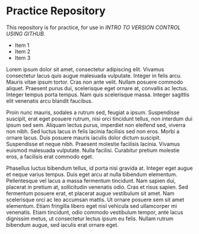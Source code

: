 Practice Repository
======

This repository is for practice, for use in *INTRO TO VERSION CONTROL USING GITHUB*.

* Item 1
* Item 2
* Item 3


Lorem ipsum dolor sit amet, consectetur adipiscing elit. Vivamus consectetur lacus quis augue malesuada vulputate. Integer in felis arcu. Mauris vitae ipsum tortor. Cras non ante velit. Nullam posuere commodo aliquet. Praesent purus dui, scelerisque eget ornare at, convallis ac lectus. Integer tempus porta tempus. Nam quis scelerisque massa. Integer sagittis elit venenatis arcu blandit faucibus.

Proin nunc mauris, sodales a rutrum sed, feugiat a ipsum. Suspendisse suscipit, erat eget posuere rutrum, nisi orci tincidunt tellus, non interdum dui ipsum sed sem. Aliquam lectus purus, imperdiet non eleifend sed, viverra non nibh. Sed luctus lacus in felis lacinia facilisis sed non eros. Morbi a ornare lacus. Duis posuere mauris iaculis dolor dictum suscipit. Suspendisse et neque nibh. Praesent molestie facilisis lacinia. Vivamus euismod malesuada vulputate. Nulla facilisi. Curabitur pretium molestie eros, a facilisis erat commodo eget.

Phasellus luctus bibendum tellus, id porta nisi gravida at. Integer eget augue et neque varius tempus. Duis eget arcu at nulla bibendum elementum. Pellentesque vel lacus a massa fermentum tincidunt. Nam sapien dui, placerat in pretium at, sollicitudin venenatis odio. Cras et risus sapien. Sed fermentum posuere erat, et placerat augue vestibulum sit amet. Nam scelerisque orci ac leo accumsan mattis. Ut ornare posuere sem sit amet elementum. Etiam fringilla libero eget nisl vehicula sed ullamcorper mi venenatis. Etiam tincidunt, odio commodo vestibulum tempor, ante lacus dignissim metus, ut consectetur lectus ipsum eu felis. Nullam rutrum bibendum augue, sed iaculis erat ornare eget.
